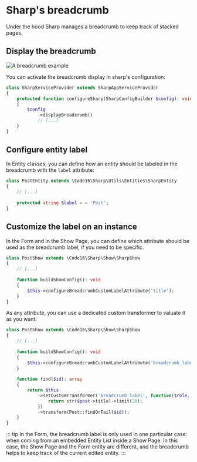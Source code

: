 # Sharp's breadcrumb

Under the hood Sharp manages a breadcrumb to keep track of stacked pages.

## Display the breadcrumb

![A breadcrumb example](./img/breadcrumb-v8.png)

You can activate the breadcrumb display in sharp's configuration: 

```php
class SharpServiceProvider extends SharpAppServiceProvider
{
    protected function configureSharp(SharpConfigBuilder $config): void
    {
        $config
            ->displayBreadcrumb()
            // [...]
    }
}
```

## Configure entity label

In Entity classes, you can define how an entity should be labeled in the breadcrumb with the `label` attribute:

```php
class PostEntity extends \Code16\Sharp\Utils\Entities\SharpEntity
{
    // [...]
    
    protected string $label = = 'Post';
}
```

## Customize the label on an instance

In the Form and in the Show Page, you can define which attribute should be used as the breadcrumb label, if you need to be specific.

```php
class PostShow extends \Code16\Sharp\Show\SharpShow
{
    // [...]
    
    function buildShowConfig(): void
    {
        $this->configureBreadcrumbCustomLabelAttribute('title');
    }
}
```

As any attribute, you can use a dedicated custom transformer to valuate it as you want:

```php
class PostShow extends \Code16\Sharp\Show\SharpShow
{
    // [...]
    
    function buildShowConfig(): void
    {
        $this->configureBreadcrumbCustomLabelAttribute('breadcrumb_label');
    }
    
    function find($id): array
    {
        return $this
            ->setCustomTransformer('breadcrumb_label', function($role, $post) {
                return str($post->title)->limit(20);
            })
            ->transform(Post::findOrFail($id));
    }
}
```

::: tip
In the Form, the breadcrumb label is only used in one particular case: when coming from an embedded Entity List inside a Show Page. In this case, the Show Page and the Form entity are different, and the breadcrumb helps to keep track of the current edited entity.
:::